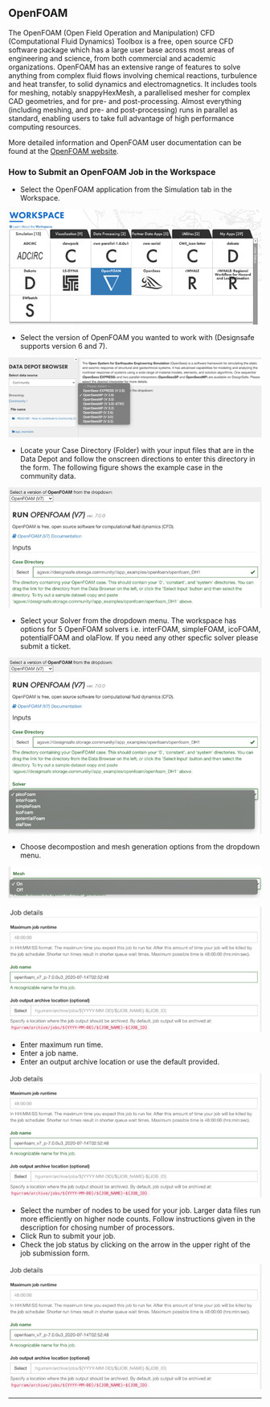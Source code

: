 ## OpenFOAM
<a name="openfoam-user-guide"></a><!-- old heading name/id -->

The OpenFOAM (Open Field Operation and Manipulation) CFD (Computational Fluid Dynamics) Toolbox is a free, open source CFD software package which has a large user base across most areas of engineering and science, from both commercial and academic organizations. OpenFOAM has an extensive range of features to solve anything from complex fluid flows involving chemical reactions, turbulence and heat transfer, to solid dynamics and electromagnetics. It includes tools for meshing, notably snappyHexMesh, a parallelised mesher for complex CAD geometries, and for pre- and post-processing. Almost everything (including meshing, and pre- and post-processing) runs in parallel as standard, enabling users to take full advantage of high performance computing resources.

More detailed information and OpenFOAM user documentation can be found at the <a href="https://openfoam.org/" target="_blank">OpenFOAM website</a>.


### How to Submit an OpenFOAM Job in the Workspace

* Select the OpenFOAM application from the Simulation tab in the Workspace.

![](./imgs/openfoam-1.png)

* Select the version of OpenFOAM you wanted to work with (Designsafe supports version 6 and 7).

![](./imgs/openfoam-2.png)

* Locate your Case Directory (Folder) with your input files that are in the Data Depot and follow the onscreen directions to enter this directory in the form. The following figure shows the example case in the community data.

![](./imgs/openfoam-3.png)

* Select your Solver from the dropdown menu. The workspace has options for 5 OpenFOAM solvers i.e. interFOAM, simpleFOAM, icoFOAM, potentialFOAM and olaFlow. If you need any other specfic solver please submit a ticket.

![](./imgs/openfoam-4.png)

* Choose decompostion and mesh generation options from the dropdown menu.

![](./imgs/openfoam-5.png)

![](./imgs/openfoam-6.png)

<ul>
	<li>Enter maximum run time. 
	<li>Enter a job name.
	<li>Enter an output archive location or use the default provided.
</ul>

![](./imgs/openfoam-7.png)

<ul>
	<li>Select the number of nodes to be used for your job. Larger data files run more efficiently on higher node counts. Follow instructions given in the description for chosing number of processors. 
	<li>Click Run to submit your job.
	<li>Check the job status by clicking on the arrow in the upper right of the job submission form.
</ul>

![](./imgs/openfoam-8.png)

---
